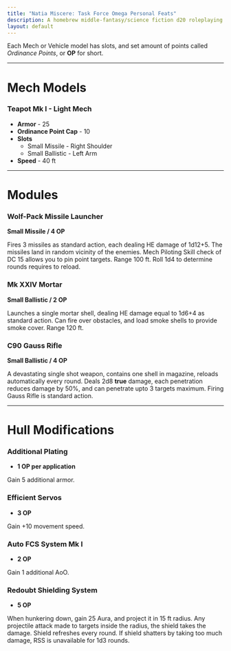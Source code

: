 ```yaml
---
title: "Natia Miscere: Task Force Omega Personal Feats"
description: A homebrew middle-fantasy/science fiction d20 roleplaying game system based on Pathfinder
layout: default
---
```


Each Mech or Vehicle model has slots, and set amount of points called *Ordinance Points*, or **OP** for short.

---

# Mech Models

### Teapot Mk I - Light Mech

+ **Armor** - 25
+ **Ordinance Point Cap** - 10
+ **Slots**
  + Small Missile - Right Shoulder
  + Small Ballistic - Left Arm
+ **Speed** - 40 ft

---

# Modules

### Wolf-Pack Missile Launcher

**Small Missile / 4 OP**

Fires 3 missiles as standard action, each dealing HE damage of 1d12+5. The missiles land in random vicinity of the enemies. Mech Piloting Skill check of DC 15 allows you to pin point targets. Range 100 ft. Roll 1d4 to determine rounds requires to reload.

### Mk XXIV Mortar

**Small Ballistic / 2 OP**

Launches a single mortar shell, dealing HE damage equal to 1d6+4 as standard action. Can fire over obstacles, and load smoke shells to provide smoke cover. Range 120 ft.

### C90 Gauss Rifle

**Small Ballistic / 4 OP**

A devastating single shot weapon, contains one shell in magazine, reloads automatically every round. Deals 2d8 **true** damage, each penetration reduces damage by 50%, and can penetrate upto 3 targets maximum. Firing Gauss Rifle is standard action.

---

# Hull Modifications

### Additional Plating

+ **1 OP per application**

Gain 5 additional armor.

### Efficient Servos

+ **3 OP**

Gain +10 movement speed.

### Auto FCS System Mk I

+ **2 OP**

Gain 1 additional AoO.

### Redoubt Shielding System

+ **5 OP**

When hunkering down, gain 25 Aura, and project it in 15 ft radius. Any projectile attack made to targets inside the radius, the shield takes the damage. Shield refreshes every round. If shield shatters by taking too much damage, RSS is unavailable for 1d3 rounds.
